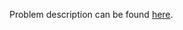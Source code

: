 Problem description can be found [here](https://www.hackerrank.com/challenges/the-minion-game/problem).
